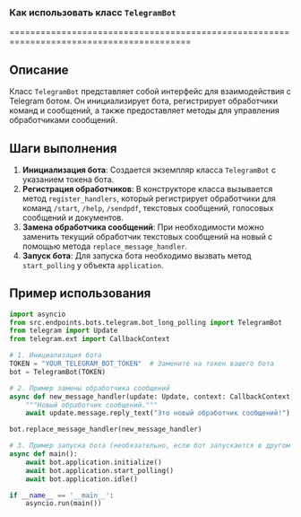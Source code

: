 ### Как использовать класс `TelegramBot`
=========================================================================================

Описание
-------------------------
Класс `TelegramBot` представляет собой интерфейс для взаимодействия с Telegram ботом. Он инициализирует бота, регистрирует обработчики команд и сообщений, а также предоставляет методы для управления обработчиками сообщений.

Шаги выполнения
-------------------------
1. **Инициализация бота**: Создается экземпляр класса `TelegramBot` с указанием токена бота.
2. **Регистрация обработчиков**: В конструкторе класса вызывается метод `register_handlers`, который регистрирует обработчики для команд `/start`, `/help`, `/sendpdf`, текстовых сообщений, голосовых сообщений и документов.
3. **Замена обработчика сообщений**: При необходимости можно заменить текущий обработчик текстовых сообщений на новый с помощью метода `replace_message_handler`.
4. **Запуск бота**: Для запуска бота необходимо вызвать метод `start_polling` у объекта `application`.

Пример использования
-------------------------

```python
import asyncio
from src.endpoints.bots.telegram.bot_long_polling import TelegramBot
from telegram import Update
from telegram.ext import CallbackContext

# 1. Инициализация бота
TOKEN = "YOUR_TELEGRAM_BOT_TOKEN"  # Замените на токен вашего бота
bot = TelegramBot(TOKEN)

# 2. Пример замены обработчика сообщений
async def new_message_handler(update: Update, context: CallbackContext) -> None:
    """Новый обработчик сообщений."""
    await update.message.reply_text("Это новый обработчик сообщений!")

bot.replace_message_handler(new_message_handler)

# 3. Пример запуска бота (необязательно, если бот запускается в другом месте)
async def main():
    await bot.application.initialize()
    await bot.application.start_polling()
    await bot.application.idle()

if __name__ == '__main__':
    asyncio.run(main())
